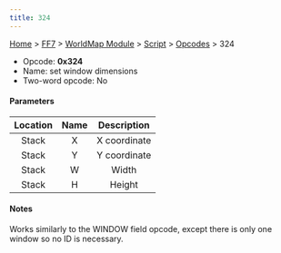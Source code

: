 ```yaml
---
title: 324
---
```


[Home](/ff7-flat-wiki/Main%20Page.md) > [FF7](/ff7-flat-wiki/FF7.md) > [WorldMap Module](/ff7-flat-wiki/FF7/WorldMap%20Module.md) > [Script](/ff7-flat-wiki/FF7/WorldMap%20Module/Script.md) > [Opcodes](/ff7-flat-wiki/FF7/WorldMap%20Module/Script/Opcodes.md) > 324

-   Opcode: **0x324**
-   Name: set window dimensions
-   Two-word opcode: No

#### Parameters

| Location | Name | Description  |
|:--------:|:----:|:------------:|
|  Stack   |  X   | X coordinate |
|  Stack   |  Y   | Y coordinate |
|  Stack   |  W   |    Width     |
|  Stack   |  H   |    Height    |

#### Notes

Works similarly to the WINDOW field opcode, except there is only one
window so no ID is necessary.
